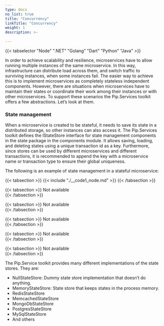 ```yaml
---
type: docs
no_list: true
title: "Concurrency"
linkTitle: "Concurrency"
weight: 1
description: >-
     
---
```


{{< tabselector "Node" ".NET" "Golang" "Dart" "Python" "Java" >}}

In order to achieve scalability and resilience, microservices have to allow running multiple instances of the same microservice. In this way, infrastructure can distribute load across them, and switch traffic to surviving instances, when some instances fail. The easier way to achieve this is to implement microservices as completely stateless independent components. However, there are situations when microservices have to maintain their states or coordinate their work among their instances or with other microservices. To support these scenarios the Pip.Services toolkit offers a few abstractions. Let’s look at them.

### State management

When a microservice is created to be stateful, it needs to save its state in a distributed storage, so other instances can also access it. The Pip.Services toolkit defines the IStateStore interface for state management components in the state package in the components module. It allows saving, loading, and deleting states using a unique transaction id as a key. Furthermore, since stores can be used by different microservices and different transactions, it is recommended to append the key with a microservice name or transaction type to ensure their global uniqueness.

The following is an example of state management in a stateful microservice:

{{< tabsection >}}
  {{< include "./__code1_node.md" >}} 
{{< /tabsection >}}

{{< tabsection >}}
  Not available  
{{< /tabsection >}}

{{< tabsection >}}
  Not available  
{{< /tabsection >}}

{{< tabsection >}}
  Not available  
{{< /tabsection >}}

{{< tabsection >}}
  Not available  
{{< /tabsection >}}

{{< tabsection >}}
  Not available  
{{< /tabsection >}}

The Pip.Service toolkit provides many different implementations of the state stores. They are:

- NullStateStore: Dummy state store implementation that doesn’t do anything.
- MemoryStateStore: State store that keeps states in the process memory.
- RedisStateStore
- MemcachedStateStore
- MongoDbStateStore
- PostgresStateStore
- MySqlStateStore
- And others
